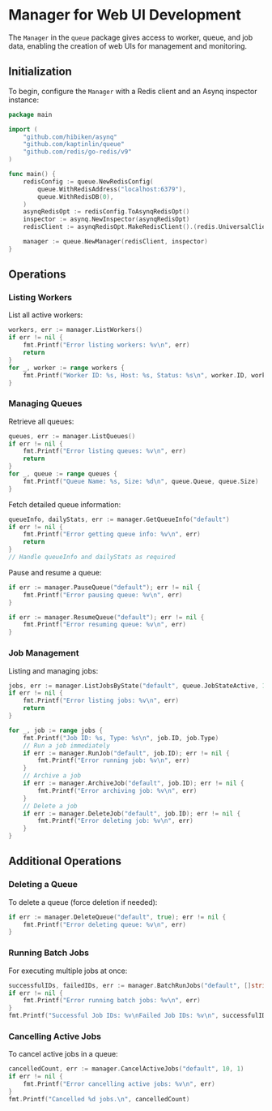 # Manager for Web UI Development

The `Manager` in the `queue` package gives access to worker, queue, and job data, enabling the creation of web UIs for management and monitoring.

## Initialization

To begin, configure the `Manager` with a Redis client and an Asynq inspector instance:

```go
package main

import (
    "github.com/hibiken/asynq"
    "github.com/kaptinlin/queue"
    "github.com/redis/go-redis/v9"
)

func main() {
    redisConfig := queue.NewRedisConfig(
        queue.WithRedisAddress("localhost:6379"),
        queue.WithRedisDB(0),
    )
    asynqRedisOpt := redisConfig.ToAsynqRedisOpt()
    inspector := asynq.NewInspector(asynqRedisOpt)
    redisClient := asynqRedisOpt.MakeRedisClient().(redis.UniversalClient)

    manager := queue.NewManager(redisClient, inspector)
}
```

## Operations

### Listing Workers

List all active workers:

```go
workers, err := manager.ListWorkers()
if err != nil {
    fmt.Printf("Error listing workers: %v\n", err)
    return
}
for _, worker := range workers {
    fmt.Printf("Worker ID: %s, Host: %s, Status: %s\n", worker.ID, worker.Host, worker.Status)
}
```

### Managing Queues

Retrieve all queues:

```go
queues, err := manager.ListQueues()
if err != nil {
    fmt.Printf("Error listing queues: %v\n", err)
    return
}
for _, queue := range queues {
    fmt.Printf("Queue Name: %s, Size: %d\n", queue.Queue, queue.Size)
}
```

Fetch detailed queue information:

```go
queueInfo, dailyStats, err := manager.GetQueueInfo("default")
if err != nil {
    fmt.Printf("Error getting queue info: %v\n", err)
    return
}
// Handle queueInfo and dailyStats as required
```

Pause and resume a queue:

```go
if err := manager.PauseQueue("default"); err != nil {
    fmt.Printf("Error pausing queue: %v\n", err)
}

if err := manager.ResumeQueue("default"); err != nil {
    fmt.Printf("Error resuming queue: %v\n", err)
}
```

### Job Management

Listing and managing jobs:

```go
jobs, err := manager.ListJobsByState("default", queue.JobStateActive, 10, 1)
if err != nil {
    fmt.Printf("Error listing jobs: %v\n", err)
    return
}

for _, job := range jobs {
    fmt.Printf("Job ID: %s, Type: %s\n", job.ID, job.Type)
    // Run a job immediately
    if err := manager.RunJob("default", job.ID); err != nil {
        fmt.Printf("Error running job: %v\n", err)
    }
    // Archive a job
    if err := manager.ArchiveJob("default", job.ID); err != nil {
        fmt.Printf("Error archiving job: %v\n", err)
    }
    // Delete a job
    if err := manager.DeleteJob("default", job.ID); err != nil {
        fmt.Printf("Error deleting job: %v\n", err)
    }
}
```

## Additional Operations

### Deleting a Queue

To delete a queue (force deletion if needed):

```go
if err := manager.DeleteQueue("default", true); err != nil {
    fmt.Printf("Error deleting queue: %v\n", err)
}
```

### Running Batch Jobs

For executing multiple jobs at once:

```go
successfulIDs, failedIDs, err := manager.BatchRunJobs("default", []string{"jobID1", "jobID2"})
if err != nil {
    fmt.Printf("Error running batch jobs: %v\n", err)
}
fmt.Printf("Successful Job IDs: %v\nFailed Job IDs: %v\n", successfulIDs, failedIDs)
```

### Cancelling Active Jobs

To cancel active jobs in a queue:

```go
cancelledCount, err := manager.CancelActiveJobs("default", 10, 1)
if err != nil {
    fmt.Printf("Error cancelling active jobs: %v\n", err)
}
fmt.Printf("Cancelled %d jobs.\n", cancelledCount)
```